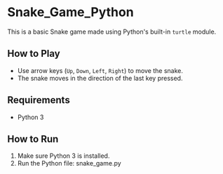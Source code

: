 # Snake_Game_Python

This is a basic Snake game made using Python's built-in `turtle` module.

## How to Play

- Use arrow keys (`Up`, `Down`, `Left`, `Right`) to move the snake.
- The snake moves in the direction of the last key pressed.

## Requirements

- Python 3

## How to Run

1. Make sure Python 3 is installed.
2. Run the Python file: snake_game.py

  
